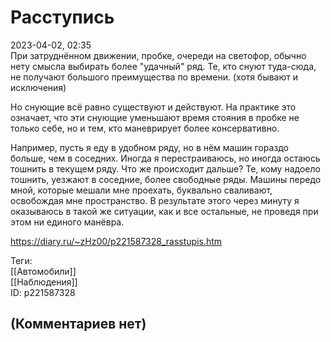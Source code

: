 Расступись
==========

  
2023-04-02, 02:35  
 При затруднённом движении, пробке, очереди на светофор, обычно нету смысла выбирать более "удачный" ряд. Те, кто снуют туда-сюда, не получают большого преимущества по времени. (хотя бывают и исключения)   
   
 Но снующие всё равно существуют и действуют. На практике это означает, что эти снующие уменьшают время стояния в пробке не только себе, но и тем, кто маневрирует более консервативно.   
   
 Например, пусть я еду в удобном ряду, но в нём машин гораздо больше, чем в соседних. Иногда я перестраиваюсь, но иногда остаюсь тошнить в текущем ряду. Что же происходит дальше? Те, кому надоело тошнить, уезжают в соседние, более свободные ряды. Машины передо мной, которые мешали мне проехать, буквально сваливают, освобождая мне пространство. В результате этого через минуту я оказываюсь в такой же ситуации, как и все остальные, не проведя при этом ни единого манёвра.   
  
<https://diary.ru/~zHz00/p221587328_rasstupis.htm>  
  
Теги:  
[[Автомобили]]  
[[Наблюдения]]  
ID: p221587328  


(Комментариев нет)
------------------